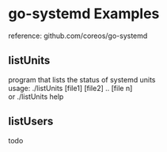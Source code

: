 # go-systemd Examples
reference: github.com/coreos/go-systemd  

## listUnits
program that lists the status of systemd units  
usage: ./listUnits [file1] [file2] .. [file n]  
or ./listUnits help  
 
## listUsers
todo

